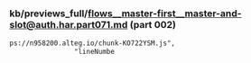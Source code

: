 ### kb/previews_full/flows__master-first__master-and-slot@auth.har.part071.md (part 002)

```md
ps://n958200.alteg.io/chunk-KO722YSM.js",
                "lineNumbe
```

```
